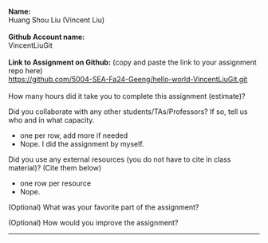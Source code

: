 **Name:** <br>
Huang Shou Liu (Vincent Liu)<br>
<br>
**Github Account name:**<br>
VincentLiuGit<br>
<br>
**Link to Assignment on Github:** (copy and paste the link to your assignment repo here)<br>
https://github.com/5004-SEA-Fa24-Geeng/hello-world-VincentLiuGit.git <br>
<br>
How many hours did it take you to complete this assignment (estimate)?<br>

Did you collaborate with any other students/TAs/Professors? If so, tell us who and in what
capacity.
* one per row, add more if needed
* Nope. I did the assignment by myself.

Did you use any external resources (you do not have to cite in class material)? (Cite them below)
* one row per resource
* Nope.

(Optional) What was your favorite part of the assignment?

(Optional) How would you improve the assignment?

---
